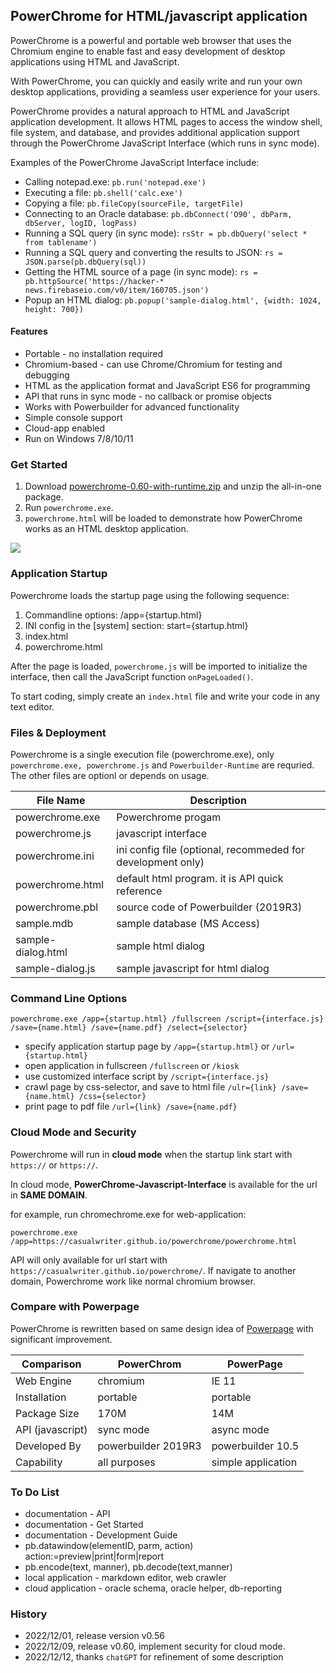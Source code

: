 ## PowerChrome for HTML/javascript application

PowerChrome is a powerful and portable web browser that uses the Chromium engine to enable 
fast and easy development of desktop applications using HTML and JavaScript. 

With PowerChrome, you can quickly and easily write and run your own desktop applications, 
providing a seamless user experience for your users.

PowerChrome provides a natural approach to HTML and JavaScript application development. 
It allows HTML pages to access the window shell, file system, and database, and provides 
additional application support through the PowerChrome JavaScript Interface (which runs in sync mode).

Examples of the PowerChrome JavaScript Interface include:

* Calling notepad.exe: `pb.run('notepad.exe')`
* Executing a file: `pb.shell('calc.exe')`
* Copying a file: `pb.fileCopy(sourceFile, targetFile)`
* Connecting to an Oracle database: `pb.dbConnect('O90', dbParm, dbServer, logID, logPass)`
* Running a SQL query (in sync mode): `rsStr = pb.dbQuery('select * from tablename')`
* Running a SQL query and converting the results to JSON: `rs = JSON.parse(pb.dbQuery(sql))`
* Getting the HTML source of a page (in sync mode): `rs = pb.httpSource('https://hacker-* news.firebaseio.com/v0/item/160705.json')`
* Popup an HTML dialog: `pb.popup('sample-dialog.html', {width: 1024, height: 700})`

#### Features

* Portable - no installation required
* Chromium-based - can use Chrome/Chromium for testing and debugging
* HTML as the application format and JavaScript ES6 for programming
* API that runs in sync mode - no callback or promise objects
* Works with Powerbuilder for advanced functionality
* Simple console support
* Cloud-app enabled
* Run on Windows 7/8/10/11

### Get Started

1. Download [powerchrome-0.60-with-runtime.zip](https://casualwriter.github.io/download/powerchrome-0.60-with-runtime.zip) and unzip the all-in-one package.
2. Run `powerchrome.exe`.
3. `powerchrome.html` will be loaded to demonstrate how PowerChrome works as an HTML desktop application.

![](https://casualwriter.github.io/powerchrome/powerchrome.jpg)


### Application Startup

Powerchrome loads the startup page using the following sequence:

1. Commandline options: /app={startup.html}
1. INI config in the [system] section: start={startup.html}
1. index.html
1. powerchrome.html

After the page is loaded, `powerchrome.js` will be imported to initialize the interface, 
then call the JavaScript function `onPageLoaded()`.

To start coding, simply create an `index.html` file and write your code in any text editor.


### Files & Deployment

Powerchrome is a single execution file (powerchrome.exe), only `powerchrome.exe, powerchrome.js` 
and `Powerbuilder-Runtime` are requried. The other files are optionl or depends on usage.

File Name       | Description
----------------|------------------------
powerchrome.exe | Powerchrome progam 
powerchrome.js  | javascript interface
powerchrome.ini | ini config file (optional, recommeded for development only)
powerchrome.html| default html program. it is API quick reference 
powerchrome.pbl | source code of Powerbuilder (2019R3)
sample.mdb      | sample database (MS Access)
sample-dialog.html | sample html dialog 
sample-dialog.js  | sample javascript for html dialog 


### Command Line Options

``powerchrome.exe /app={startup.html} /fullscreen /script={interface.js} /save={name.html} /save={name.pdf} /select={selector}``    

* specify application startup page by ``/app={startup.html}`` or ``/url={startup.html}``
* open application in fullscreen ``/fullscreen`` or ``/kiosk``
* use customized interface script by ``/script={interface.js}``
* crawl page by css-selector, and save to html file ``/ulr={link} /save={name.html} /css={selector}``
* print page to pdf file ``/url={link} /save={name.pdf}``


### Cloud Mode and Security

Powerchrome will run in **cloud mode** when the startup link start with `https://` or `https://`. 

In cloud mode, **PowerChrome-Javascript-Interface** is available for the url in **SAME DOMAIN**. 

for example, run chromechrome.exe for web-application:

```
powerchrome.exe /app=https://casualwriter.github.io/powerchrome/powerchrome.html

```

API will only available for url start with ``https://casualwriter.github.io/powerchrome/``.
If navigate to another domain, Powerchrome work like normal chromium browser.


### Compare with Powerpage

PowerChrome is rewritten based on same design idea of [Powerpage](https://github.com/casualwriter/powerpage) 
with significant improvement.

| Comparison       | PowerChrom        | PowerPage
|------------------|-----------------|----------
| Web Engine       | chromium         | IE 11
| Installation     | portable          | portable
| Package Size     | 170M              | 14M
| API (javascript) | sync mode         | async mode
| Developed By     | powerbuilder 2019R3 | powerbuilder 10.5
| Capability       | all purposes        |  simple application


### To Do List

* documentation - API 
* documentation - Get Started
* documentation - Development Guide
* pb.datawindow(elementID, parm, action) action:=preview|print|form|report
* pb.encode(text, manner), pb.decode(text,manner)
* local application - markdown editor, web crawler
* cloud application - oracle schema, oracle helper, db-reporting


### History

* 2022/12/01, release version v0.56
* 2022/12/09, release v0.60, implement security for cloud mode.
* 2022/12/12, thanks `chatGPT` for refinement of some description

